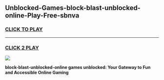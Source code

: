 
## Unblocked-Games-block-blast-unblocked-online-Play-Free-sbnva
<h3>
<a href="https://premium76.site?title=block-blast-unblocked-online&ref=23A">CLICK TO PLAY</a></h3>
<hr>

<h3>
<a href="https://premium76.site?title=block-blast-unblocked-online&ref=23A">CLICK 2 PLAY</a>
  
</h3>

<a href="https://premium76.site?title=block-blast-unblocked-online&ref=23A"><img src="https://clearcache.store/games.png"></a>


**block-blast-unblocked-online games unblocked: Your Gateway to Fun and Accessible Online Gaming**

